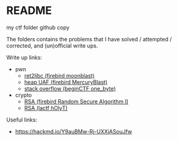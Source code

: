 # README
my ctf folder github copy

The folders contains the problems that I have solved / attempted / corrected, and (un)official write ups.

Write up links:
- pwn
	- [ret2libc (firebird moonblast)](https://hackmd.io/RAOuHqvGQM6uhlSVRX0bhg)
	- [heap UAF (firebird MercuryBlast)](https://hackmd.io/IGU2I6NEQp2UTKodtGXaJA)
	- [stack overflow (beginCTF one_byte)](https://hackmd.io/hqG8obmpSlWNhMluGrWG9g)
- crypto
	- [RSA (firebird Random Secure Algorithm I)](https://hackmd.io/q0Jo76LQQtOOU1Yt4BHOLA)
	- [RSA (lactf hOlyT)](https://hackmd.io/7JhXr9UMRtKouXBcXH1XqA)

Useful links:
- https://hackmd.io/Y9auBMw-Rj-UXXjASouJfw